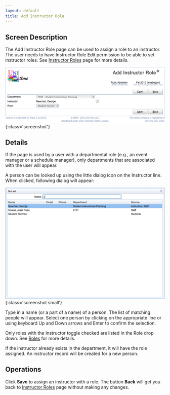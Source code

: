 ```yaml
---
layout: default
title: Add Instructor Role
---
```


## Screen Description
The Add Instructor Role page can be used to assign a role to an instructor. The user needs to have Instructor Role Edit permission to be able to set instructor roles. See [Instructor Roles](instructor-roles) page for more details.


![Add Instructor Role](images/add-instructor-role-2.png){:class='screenshot'}

## Details

If the page is used by a user with a departmental role (e.g., an event manager or a schedule manager), only departments that are associated with the user will appear.

A person can be looked up using the little dialog icon on the Instructor line. When clicked, following dialog will appear:


![Add Instructor Role](images/add-instructor-role-1.png){:class='screenshot small'}

Type in a name (or a part of a name) of a person. The list of matching people will appear. Select one person by clicking on the appropriate line or using keyboard Up and Down arrows and Enter to confirm the selection.

Only roles with the Instructor toggle checked are listed in the Role drop down. See [Roles](roles) for more details.

If the instructor already exists in the department, it will have the role assigned. An instructor record will be created for a new person.

## Operations

Click **Save** to assign an instructor with a role. The button **Back** will get you back to [Instructor Roles](instructor-roles) page without making any changes.
